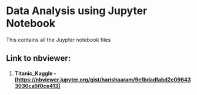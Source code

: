 # Data Analysis using Jupyter Notebook

This contains all the Juypter notebook files


## Link to nbviewer:
1. #### Titanic_Kaggle - [https://nbviewer.jupyter.org/gist/harishaaram/9e1bdadfabd2c096433030ca5f0ce413]
